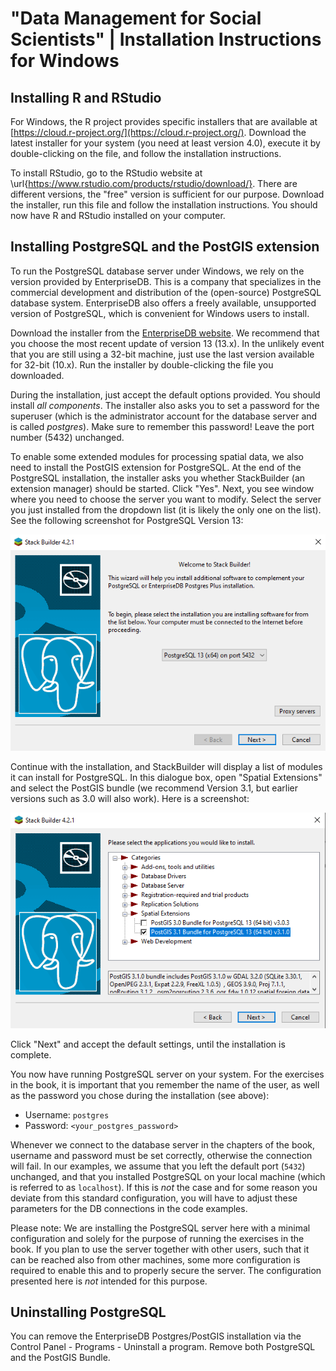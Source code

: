 # "Data Management for Social Scientists" | Installation Instructions for Windows

## Installing R and RStudio

For Windows, the R project provides specific installers that are available at [https://cloud.r-project.org/](https://cloud.r-project.org/). Download the latest installer for your system (you need at least version 4.0), execute it by double-clicking on the file, and follow the installation instructions. 

To install RStudio, go to the RStudio website at \url{https://www.rstudio.com/products/rstudio/download/}. There are different versions, the "free" version is sufficient for our purpose. Download the installer, run this file and follow the installation instructions. You should now have R and RStudio installed on your computer. 

## Installing PostgreSQL and the PostGIS extension

To run the PostgreSQL database server under Windows, we rely on the version provided by EnterpriseDB. This is a company that specializes in the commercial development and distribution of the (open-source) PostgreSQL database system. EnterpriseDB also offers a freely available, unsupported version of PostgreSQL, which is convenient for Windows users to install. 

Download the installer from the [EnterpriseDB website](https://www.enterprisedb.com/downloads/postgres-postgresql-downloads). We recommend that you choose the most recent update of version 13 (13.x). In the unlikely event that you are still using a 32-bit machine, just use the last version available for 32-bit (10.x). Run the installer by double-clicking the file you downloaded.

During the installation, just accept the default options provided. You should install *all components*. The installer also asks you to set a password for the superuser (which is the administrator account for the database server and is called *postgres*). Make sure to remember this password! Leave the port number (5432) unchanged. 

To enable some extended modules for processing spatial data, we also need to install the PostGIS extension for PostgreSQL. At the end of the PostgreSQL installation, the installer asks you whether StackBuilder (an extension manager) should be started. Click "Yes". Next, you see window where you need to choose the server you want to modify. Select the server you just installed from the dropdown list (it is likely the only one on the list). See the following screenshot for PostgreSQL Version 13:

![](win-stackbuilder1.png)

Continue with the installation, and StackBuilder will display a list of modules it can install for PostgreSQL. In this dialogue box, open "Spatial Extensions" and select the PostGIS bundle (we recommend Version 3.1, but earlier versions such as 3.0 will also work). Here is a screenshot:

![](win-stackbuilder2.png)

Click "Next" and accept the default settings, until the installation is complete. 

You now have running PostgreSQL server on your system. For the exercises in the book, it is important that you remember the name of the user, as well as the password you chose during the installation (see above):

* Username: `postgres`
* Password: `<your_postgres_password>`

Whenever we connect to the database server in the chapters of the book, username and password must be set correctly, otherwise the connection will fail. In our examples, we assume that you left the default port (`5432`) unchanged, and that you installed PostgreSQL on your local machine (which is referred to as `localhost`). If this is *not* the case and for some reason you deviate from this standard configuration, you will have to adjust these parameters for the DB connections in the code examples.

Please note: We are installing the PostgreSQL server here with a minimal configuration and solely for the purpose of running the exercises in the book. If you plan to use the server together with other users, such that it can be reached also from other machines, some more configuration is required to enable this and to properly secure the server. The configuration presented here is *not* intended for this purpose. 

## Uninstalling PostgreSQL

You can remove the EnterpriseDB Postgres/PostGIS installation via the Control Panel - Programs - Uninstall a program. Remove both PostgreSQL and the PostGIS Bundle. 

